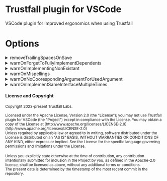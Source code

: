 # Trustfall plugin for VSCode
VSCode plugin for improved ergonomics when using Trustfall

# Options

<details><summary>removeTrailingSpacesOnSave</summary>
Just removes excess trailing spaces on a line of a file.
</details>

<details><summary>warnOnForgetToFullyImplementDependents</summary>

![image](https://user-images.githubusercontent.com/43508353/249240744-52ac5465-eb24-4b84-b008-f72b7e0e4132.png)
![image](https://user-images.githubusercontent.com/43508353/249240806-bdd88a19-d6f9-4a4b-a31f-827a40439d43.png)

NOTE: This does not handle missing properties that you need to implement yet, only things you forgot to write that you implemented.
</details>

<details><summary>warnOnImplementingNonExistant</summary>

![image](https://user-images.githubusercontent.com/43508353/249241811-c268fefc-375b-4e5b-818a-6bcbbcbf513d.png)

</details>

<details><summary>warnOnMispellings</summary>

![image](https://user-images.githubusercontent.com/43508353/249241973-b2eda026-030f-4fd0-9a46-d628d95caf4e.png)

NOTE: Currently this only checks for mispelling `output` as `ouput`, please make an issue for any other common mispellings!

</details>

<details><summary>warnOnNoCoorespondingArgumentForUsedArgument</summary>

![image](https://user-images.githubusercontent.com/43508353/249239914-77c8ca34-aece-475e-9397-36b65164796c.png)

![image](https://user-images.githubusercontent.com/43508353/249240002-c327d6e6-3943-46c1-bfae-a83096441b3c.png)

</details>


<details><summary>warnOnImplementSameInterfaceMultipleTimes</summary>

![image](https://user-images.githubusercontent.com/43508353/249242249-ba9f33bf-ad5b-461a-8cc5-562d1fffe282.png)

</details>

#### License and Copyright

<sub>Copyright 2023-present Trustfall Labs.</sub>

<sup>
Licensed under the Apache License, Version 2.0 (the "License");
you may not use Trustfall plugin for VSCode (the "Project") except in compliance with the License.
You may obtain a copy of the License at
[http://www.apache.org/licenses/LICENSE-2.0](http://www.apache.org/licenses/LICENSE-2.0)
</sup>

<br>

<sub>
Unless required by applicable law or agreed to in writing, software
distributed under the License is distributed on an "AS IS" BASIS,
WITHOUT WARRANTIES OR CONDITIONS OF ANY KIND, either express or implied.
See the License for the specific language governing permissions and
limitations under the License.
</sub>

<br>
<br>

<sup>
Unless you explicitly state otherwise at the time of contribution,
any contribution intentionally submitted for inclusion in the Project by you,
as defined in the Apache-2.0 license, shall be licensed as above,
without any additional terms or conditions.
</sup>

<br>

<sub>
The present date is determined by the timestamp of the most recent commit in the repository.
</sub>
